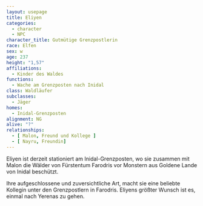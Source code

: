 ```yaml
---
layout: usepage
title: Eliyen
categories:
  - character
  - NPC
character_title: Gutmütige Grenzpostlerin
race: Elfen
sex: w
age: 237
height: "1,57"
affiliations:
  - Kinder des Waldes
functions:
  - Wache am Grenzposten nach Inidal
class: Waldläufer
subclasses:
  - Jäger
homes:
  - Inidal-Grenzposten
alignment: NG
alive: "?"
relationships:
  - [ Malon, Freund und Kollege ]
  - [ Nayru, Freundin]
---
```


Eliyen ist derzeit stationiert am Inidal-Grenzposten, wo sie zusammen mit Malon die Wälder von Fürstentum Farodris vor
Monstern aus Goldene Lande von Inidal beschützt.

Ihre aufgeschlossene und zuversichtliche Art, macht sie eine beliebte Kollegin unter den Grenzpostlern in Farodris.
Eliyens größter Wunsch ist es, einmal nach Yerenas zu gehen.